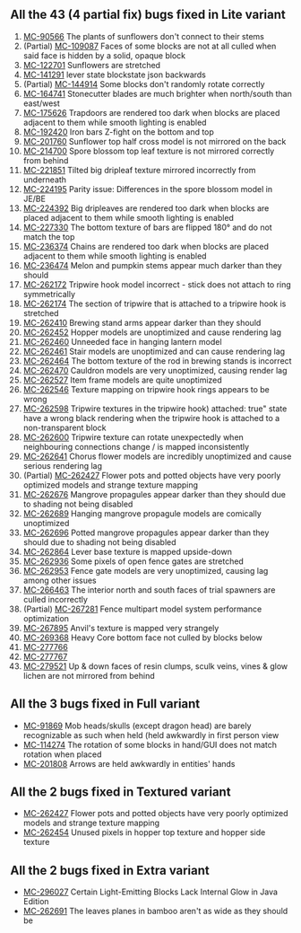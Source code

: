 ## All the 43 (4 partial fix) bugs fixed in Lite variant

1. [MC-90566](https://bugs.mojang.com/browse/MC/issues/MC-90566) The plants of sunflowers don't connect to their stems
2. (Partial) [MC-109087](https://bugs.mojang.com/browse/MC/issues/MC-109087) Faces of some blocks are not at all culled when said face is hidden by a solid, opaque block
3. [MC-122701](https://bugs.mojang.com/browse/MC/issues/MC-122701) Sunflowers are stretched
4. [MC-141291](https://bugs.mojang.com/browse/MC/issues/MC-141291) lever state blockstate json backwards
5. (Partial) [MC-144914](https://bugs.mojang.com/browse/MC/issues/MC-144914) Some blocks don't randomly rotate correctly
6. [MC-164741](https://bugs.mojang.com/browse/MC/issues/MC-164741) Stonecutter blades are much brighter when north/south than east/west
7. [MC-175626](https://bugs.mojang.com/browse/MC/issues/MC-175626) Trapdoors are rendered too dark when blocks are placed adjacent to them while smooth lighting is enabled
8. [MC-192420](https://bugs.mojang.com/browse/MC/issues/MC-192420) Iron bars Z-fight on the bottom and top
9. [MC-201760](https://bugs.mojang.com/browse/MC/issues/MC-201760) Sunflower top half cross model is not mirrored on the back
10. [MC-214700](https://bugs.mojang.com/browse/MC/issues/MC-214700) Spore blossom top leaf texture is not mirrored correctly from behind
11. [MC-221851](https://bugs.mojang.com/browse/MC/issues/MC-221851) Tilted big dripleaf texture mirrored incorrectly from underneath
12. [MC-224195](https://bugs.mojang.com/browse/MC/issues/MC-224195) Parity issue: Differences in the spore blossom model in JE/BE
13. [MC-224392](https://bugs.mojang.com/browse/MC/issues/MC-224392) Big dripleaves are rendered too dark when blocks are placed adjacent to them while smooth lighting is enabled
14. [MC-227330](https://bugs.mojang.com/browse/MC/issues/MC-227330) The bottom texture of bars are flipped 180° and do not match the top
15. [MC-236374](https://bugs.mojang.com/browse/MC/issues/MC-236374) Chains are rendered too dark when blocks are placed adjacent to them while smooth lighting is enabled
16. [MC-236474](https://bugs.mojang.com/browse/MC/issues/MC-236474) Melon and pumpkin stems appear much darker than they should
17. [MC-262172](https://bugs.mojang.com/browse/MC/issues/MC-262172) Tripwire hook model incorrect - stick does not attach to ring symmetrically
18. [MC-262174](https://bugs.mojang.com/browse/MC/issues/MC-262174) The section of tripwire that is attached to a tripwire hook is stretched
19. [MC-262410](https://bugs.mojang.com/browse/MC/issues/MC-262410) Brewing stand arms appear darker than they should
20. [MC-262452](https://bugs.mojang.com/browse/MC/issues/MC-262452) Hopper models are unoptimized and cause rendering lag
21. [MC-262460](https://bugs.mojang.com/browse/MC/issues/MC-262460) Unneeded face in hanging lantern model
22. [MC-262461](https://bugs.mojang.com/browse/MC/issues/MC-262461) Stair models are unoptimized and can cause rendering lag
23. [MC-262464](https://bugs.mojang.com/browse/MC/issues/MC-262464) The bottom texture of the rod in brewing stands is incorrect
24. [MC-262470](https://bugs.mojang.com/browse/MC/issues/MC-262470) Cauldron models are very unoptimized, causing render lag
25. [MC-262527](https://bugs.mojang.com/browse/MC/issues/MC-262527) Item frame models are quite unoptimized
26. [MC-262546](https://bugs.mojang.com/browse/MC/issues/MC-262546) Texture mapping on tripwire hook rings appears to be wrong
27. [MC-262598](https://bugs.mojang.com/browse/MC/issues/MC-262598) Tripwire textures in the tripwire hook) attached: true" state have a wrong black rendering when the tripwire hook is attached to a non-transparent block
28. [MC-262600](https://bugs.mojang.com/browse/MC/issues/MC-262600) Tripwire texture can rotate unexpectedly when neighbouring connections change / is mapped inconsistently
29. [MC-262641](https://bugs.mojang.com/browse/MC/issues/MC-262641) Chorus flower models are incredibly unoptimized and cause serious rendering lag
30. (Partial) [MC-262427](https://bugs.mojang.com/browse/MC/issues/MC-262427) Flower pots and potted objects have very poorly optimized models and strange texture mapping
31. [MC-262676](https://bugs.mojang.com/browse/MC/issues/MC-262676) Mangrove propagules appear darker than they should due to shading not being disabled
32. [MC-262689](https://bugs.mojang.com/browse/MC/issues/MC-262689) Hanging mangrove propagule models are comically unoptimized
33. [MC-262696](https://bugs.mojang.com/browse/MC/issues/MC-262696) Potted mangrove propagules appear darker than they should due to shading not being disabled
34. [MC-262864](https://bugs.mojang.com/browse/MC/issues/MC-262864) Lever base texture is mapped upside-down
35. [MC-262936](https://bugs.mojang.com/browse/MC/issues/MC-262936) Some pixels of open fence gates are stretched
36. [MC-262953](https://bugs.mojang.com/browse/MC/issues/MC-262953) Fence gate models are very unoptimized, causing lag among other issues
37. [MC-266463](https://bugs.mojang.com/browse/MC/issues/MC-266463) The interior north and south faces of trial spawners are culled incorrectly
38. (Partial) [MC-267281](https://bugs.mojang.com/browse/MC/issues/MC-267281) Fence multipart model system performance optimization
39. [MC-267895](https://bugs.mojang.com/browse/MC/issues/MC-267895) Anvil's texture is mapped very strangely
40. [MC-269368](https://bugs.mojang.com/browse/MC/issues/MC-269368) Heavy Core bottom face not culled by blocks below
41. [MC-277766](https://bugs.mojang.com/browse/MC/issues/MC-277766 '"On" lightning rod bottom texture is still mapped incorrectly')
42. [MC-277767](https://bugs.mojang.com/browse/MC/issues/MC-277767 '"On" lightning rods still use ambient occlusion')
43. [MC-279521](https://bugs.mojang.com/browse/MC/issues/MC-279521) Up & down faces of resin clumps, sculk veins, vines & glow lichen are not mirrored from behind

## All the 3 bugs fixed in Full variant

- [MC-91869](https://bugs.mojang.com/browse/MC/issues/MC-91869) Mob heads/skulls (except dragon head) are barely recognizable as such when held (held awkwardly in first person view
- [MC-114274](https://bugs.mojang.com/browse/MC/issues/MC-114274) The rotation of some blocks in hand/GUI does not match rotation when placed
- [MC-201808](https://bugs.mojang.com/browse/MC/issues/MC-201808) Arrows are held awkwardly in entities' hands

## All the 2 bugs fixed in Textured variant

- [MC-262427](https://bugs.mojang.com/browse/MC/issues/MC-262427) Flower pots and potted objects have very poorly optimized models and strange texture mapping
- [MC-262454](https://bugs.mojang.com/browse/MC/issues/MC-262454) Unused pixels in hopper top texture and hopper side texture

## All the 2 bugs fixed in Extra variant

- [MC-296027](https://bugs.mojang.com/browse/MC/issues/MC-296027) Certain Light-Emitting Blocks Lack Internal Glow in Java Edition
- [MC-262691](https://bugs.mojang.com/browse/MC/issues/MC-262691) The leaves planes in bamboo aren't as wide as they should be
